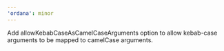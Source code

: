```yaml
---
'ordana': minor
---
```


Add allowKebabCaseAsCamelCaseArguments option to allow kebab-case arguments to be mapped to camelCase arguments.
